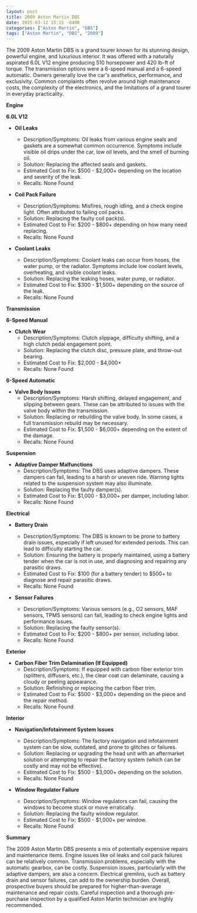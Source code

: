 ```yaml
---
layout: post
title: 2009 Aston Martin DBS
date: 2025-03-12 15:15 -0400
categories: ["Aston Martin", "DBS"]
tags: ["Aston Martin", "DBS", "2009"]
---
```

The 2009 Aston Martin DBS is a grand tourer known for its stunning design, powerful engine, and luxurious interior. It was offered with a naturally aspirated 6.0L V12 engine producing 510 horsepower and 420 lb-ft of torque. The transmission options were a 6-speed manual and a 6-speed automatic. Owners generally love the car's aesthetics, performance, and exclusivity. Common complaints often revolve around high maintenance costs, the complexity of the electronics, and the limitations of a grand tourer in everyday practicality.

**Engine**

**6.0L V12**

*   **Oil Leaks**
    *   Description/Symptoms: Oil leaks from various engine seals and gaskets are a somewhat common occurrence. Symptoms include visible oil drips under the car, low oil levels, and the smell of burning oil.
    *   Solution: Replacing the affected seals and gaskets.
    *   Estimated Cost to Fix: $500 - $2,000+ depending on the location and severity of the leak.
    * Recalls: None Found

*   **Coil Pack Failure**
    *   Description/Symptoms: Misfires, rough idling, and a check engine light. Often attributed to failing coil packs.
    *   Solution: Replacing the faulty coil pack(s).
    *   Estimated Cost to Fix: $200 - $800+ depending on how many need replacing.
    * Recalls: None Found

*   **Coolant Leaks**
    *   Description/Symptoms: Coolant leaks can occur from hoses, the water pump, or the radiator. Symptoms include low coolant levels, overheating, and visible coolant leaks.
    *   Solution: Replacing the leaking hoses, water pump, or radiator.
    *   Estimated Cost to Fix: $300 - $1,500+ depending on the source of the leak.
    * Recalls: None Found

**Transmission**

**6-Speed Manual**

*   **Clutch Wear**
    *   Description/Symptoms: Clutch slippage, difficulty shifting, and a high clutch pedal engagement point.
    *   Solution: Replacing the clutch disc, pressure plate, and throw-out bearing.
    *   Estimated Cost to Fix: $2,000 - $4,000+
    * Recalls: None Found

**6-Speed Automatic**

*   **Valve Body Issues**
    *   Description/Symptoms: Harsh shifting, delayed engagement, and slipping between gears. These can be attributed to issues with the valve body within the transmission.
    *   Solution: Replacing or rebuilding the valve body. In some cases, a full transmission rebuild may be necessary.
    *   Estimated Cost to Fix: $1,500 - $6,000+ depending on the extent of the damage.
    * Recalls: None Found

**Suspension**

*   **Adaptive Damper Malfunctions**
    *   Description/Symptoms: The DBS uses adaptive dampers. These dampers can fail, leading to a harsh or uneven ride. Warning lights related to the suspension system may also illuminate.
    *   Solution: Replacing the faulty damper(s).
    *   Estimated Cost to Fix: $1,000 - $3,000+ per damper, including labor.
    * Recalls: None Found

**Electrical**

*   **Battery Drain**
    *   Description/Symptoms: The DBS is known to be prone to battery drain issues, especially if left unused for extended periods. This can lead to difficulty starting the car.
    *   Solution: Ensuring the battery is properly maintained, using a battery tender when the car is not in use, and diagnosing and repairing any parasitic draws.
    *   Estimated Cost to Fix: $100 (for a battery tender) to $500+ to diagnose and repair parasitic draws.
    * Recalls: None Found

*   **Sensor Failures**
    *   Description/Symptoms: Various sensors (e.g., O2 sensors, MAF sensors, TPMS sensors) can fail, leading to check engine lights and performance issues.
    *   Solution: Replacing the faulty sensor(s).
    *   Estimated Cost to Fix: $200 - $800+ per sensor, including labor.
    * Recalls: None Found

**Exterior**

*   **Carbon Fiber Trim Delamination (If Equipped)**
    *   Description/Symptoms: If equipped with carbon fiber exterior trim (splitters, diffusers, etc.), the clear coat can delaminate, causing a cloudy or peeling appearance.
    *   Solution: Refinishing or replacing the carbon fiber trim.
    *   Estimated Cost to Fix: $500 - $3,000+ depending on the piece and the repair method.
    * Recalls: None Found

**Interior**

*   **Navigation/Infotainment System Issues**
    *   Description/Symptoms: The factory navigation and infotainment system can be slow, outdated, and prone to glitches or failures.
    *   Solution: Replacing or upgrading the head unit with an aftermarket solution or attempting to repair the factory system (which can be costly and may not be effective).
    *   Estimated Cost to Fix: $500 - $3,000+ depending on the solution.
    * Recalls: None Found

*   **Window Regulator Failure**
    *   Description/Symptoms: Window regulators can fail, causing the windows to become stuck or move erratically.
    *   Solution: Replacing the faulty window regulator.
    *   Estimated Cost to Fix: $500 - $1,000+ per window.
    * Recalls: None Found

**Summary**

The 2009 Aston Martin DBS presents a mix of potentially expensive repairs and maintenance items. Engine issues like oil leaks and coil pack failures can be relatively common. Transmission problems, especially with the automatic gearbox, can be costly. Suspension issues, particularly with the adaptive dampers, are also a concern. Electrical gremlins, such as battery drain and sensor failures, can add to the ownership burden. Overall, prospective buyers should be prepared for higher-than-average maintenance and repair costs. Careful inspection and a thorough pre-purchase inspection by a qualified Aston Martin technician are highly recommended.

